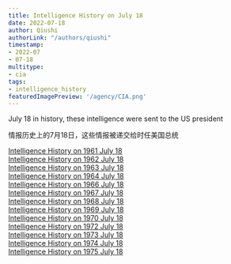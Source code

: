 ```yaml
---
title: Intelligence History on July 18
date: 2022-07-18
author: Qiushi 
authorLink: "/authors/qiushi"
timestamp: 
- 2022-07
- 07-18
multitype: 
- cia
tags: 
- intelligence_history
featuredImagePreview: '/agency/CIA.png'
---
```



July 18 in history, these intelligence were sent to the US president

情报历史上的7月18日，这些情报被递交给时任美国总统

<!--more-->







[Intelligence History on 1961 July 18](/dailybrief/1961-07-18)   
[Intelligence History on 1962 July 18](/dailybrief/1962-07-18)   
[Intelligence History on 1963 July 18](/dailybrief/1963-07-18)   
[Intelligence History on 1964 July 18](/dailybrief/1964-07-18)   
[Intelligence History on 1966 July 18](/dailybrief/1966-07-18)   
[Intelligence History on 1967 July 18](/dailybrief/1967-07-18)   
[Intelligence History on 1968 July 18](/dailybrief/1968-07-18)   
[Intelligence History on 1969 July 18](/dailybrief/1969-07-18)   
[Intelligence History on 1970 July 18](/dailybrief/1970-07-18)   
[Intelligence History on 1972 July 18](/dailybrief/1972-07-18)   
[Intelligence History on 1973 July 18](/dailybrief/1973-07-18)   
[Intelligence History on 1974 July 18](/dailybrief/1974-07-18)   
[Intelligence History on 1975 July 18](/dailybrief/1975-07-18)   
